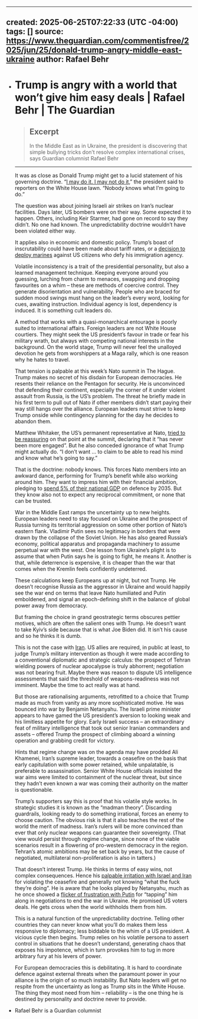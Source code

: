 - ---
  created: 2025-06-25T07:22:33 (UTC -04:00)
  tags: []
  source: https://www.theguardian.com/commentisfree/2025/jun/25/donald-trump-angry-middle-east-ukraine
  author: Rafael Behr
  ---
- # Trump is angry with a world that won’t give him easy deals | Rafael Behr | The Guardian
  
  > ## Excerpt
  > In the Middle East as in Ukraine, the president is discovering that simple bullying tricks don’t resolve complex international crises, says Guardian columnist Rafael Behr
  
  ---
  It was as close as Donald Trump might get to a lucid statement of his governing doctrine. “[I may do it. I may not do it](https://www.theguardian.com/world/2025/jun/18/iran-threatens-us-with-irreparable-damage-if-trump-joins-war),” the president said to reporters on the White House lawn. “Nobody knows what I’m going to do.”
  
  The question was about joining Israeli air strikes on Iran’s nuclear facilities. Days later, US bombers were on their way. Some expected it to happen. Others, including Keir Starmer, had gone on record to say they didn’t. No one had known. The unpredictability doctrine wouldn’t have been violated either way.
  
  It applies also in economic and domestic policy. Trump’s boast of inscrutability could have been made about tariff rates, or a [decision to deploy marines](https://www.theguardian.com/us-news/2025/jun/23/los-angeles-trump-troop-deployments) against US citizens who defy his immigration agency.
  
  Volatile inconsistency is a trait of the presidential personality, but also a learned management technique. Keeping everyone around you guessing, lurching from charm to menaces, swapping and dropping favourites on a whim – these are methods of coercive control. They generate disorientation and vulnerability. People who are braced for sudden mood swings must hang on the leader’s every word, looking for cues, awaiting instruction. Individual agency is lost, dependency is induced. It is something cult leaders do.
  
  A method that works with a quasi-monarchical entourage is poorly suited to international affairs. Foreign leaders are not White House courtiers. They might seek the US president’s favour in trade or fear his military wrath, but always with competing national interests in the background. On the world stage, Trump will never feel the unalloyed devotion he gets from worshippers at a Maga rally, which is one reason why he hates to travel.
  
  That tension is palpable at this week’s Nato summit in The Hague. Trump makes no secret of his disdain for European democracies. He resents their reliance on the Pentagon for security. He is unconvinced that defending their continent, especially the corner of it under violent assault from Russia, is the US’s problem. The threat he briefly made in his first term to pull out of Nato if other members didn’t start paying their way still hangs over the alliance. European leaders must strive to keep Trump onside while contingency planning for the day he decides to abandon them.
  
  Matthew Whitaker, the US’s permanent representative at Nato, [tried to be reassuring](https://www.theguardian.com/world/live/2025/jun/24/nato-donald-trump-volodymyr-zelenskyy-middle-east-defence-spending-latest-live-news?filterKeyEvents=false&page=with%3Ablock-685a745d8f0879bcde447225#block-685a745d8f0879bcde447225) on that point at the summit, declaring that it “has never been more engaged”. But he also conceded ignorance of what Trump might actually do. “I don’t want … to claim to be able to read his mind and know what he’s going to say.”
  
  That is the doctrine: nobody knows. This forces Nato members into an awkward dance, performing for Trump’s benefit while also working around him. They want to impress him with their financial ambition, pledging to [spend 5% of their national GDP](https://www.theguardian.com/world/2025/jun/24/nato-members-willingly-increasing-defence-spending-amid-rising-threat-from-russia-says-rutte) on defence by 2035. But they know also not to expect any reciprocal commitment, or none that can be trusted.
  
  War in the Middle East ramps the uncertainty up to new heights. European leaders need to stay focused on Ukraine and the prospect of Russia turning its territorial aggression on some other portion of Nato’s eastern flank. Vladimir Putin sees no legitimacy in borders that were drawn by the collapse of the Soviet Union. He has also geared Russia’s economy, political apparatus and propaganda machinery to assume perpetual war with the west. One lesson from Ukraine’s plight is to assume that when Putin says he is going to fight, he means it. Another is that, while deterrence is expensive, it is cheaper than the war that comes when the Kremlin feels confidently undeterred.
  
  These calculations keep Europeans up at night, but not Trump. He doesn’t recognise Russia as the aggressor in Ukraine and would happily see the war end on terms that leave Nato humiliated and Putin emboldened, and signal an epoch-defining shift in the balance of global power away from democracy.
  
  But framing the choice in grand geostrategic terms obscures pettier motives, which are often the salient ones with Trump. He doesn’t want to take Kyiv’s side because that is what Joe Biden did. It isn’t his cause and so he thinks it is dumb.
  
  This is not the case with [Iran](https://www.theguardian.com/world/iran). US allies are required, in public at least, to judge Trump’s military intervention as though it were made according to a conventional diplomatic and strategic calculus: the prospect of Tehran wielding powers of nuclear apocalypse is truly abhorrent; negotiation was not bearing fruit. Maybe there was reason to dispute US intelligence assessments that said the threshold of weapons-readiness was not imminent. Maybe the time to act really was at hand.
  
  But those are rationalising arguments, retrofitted to a choice that Trump made as much from vanity as any more sophisticated motive. He was bounced into war by Benjamin Netanyahu. The Israeli prime minister appears to have gamed the US president’s aversion to looking weak and his limitless appetite for glory. Early Israeli success – an extraordinary feat of military intelligence that took out senior Iranian commanders and assets – offered Trump the prospect of climbing aboard a winning operation and grabbing credit for victory.
  
  Hints that regime change was on the agenda may have prodded Ali Khamenei, Iran’s supreme leader, towards a ceasefire on the basis that early capitulation with some power retained, while unpalatable, is preferable to assassination. Senior White House officials insisted the war aims were limited to containment of the nuclear threat, but since they hadn’t even known a war was coming their authority on the matter is questionable.
  
  Trump’s supporters say this is proof that his volatile style works. In strategic studies it is known as the “madman theory”. Discarding guardrails, looking ready to do something irrational, forces an enemy to choose caution. The obvious risk is that it also teaches the rest of the world the merit of madness. Iran’s rulers will be more convinced than ever that only nuclear weapons can guarantee their sovereignty. (That view would persist through regime change, since none of the viable scenarios result in a flowering of pro-western democracy in the region. Tehran’s atomic ambitions may be set back by years, but the cause of negotiated, multilateral non-proliferation is also in tatters.)
  
  That doesn’t interest Trump. He thinks in terms of easy wins, not complex consequences. Hence his [palpable irritation with Israel and Iran](https://www.theguardian.com/us-news/2025/jun/24/trump-israel-iran-ceasefire-netanyahu) for violating the ceasefire and generally not knowing “what the fuck they’re doing”. He is aware that he looks played by Netanyahu, much as he once showed a [flicker of frustration with Putin](https://www.theguardian.com/us-news/2025/mar/30/donald-trump-angry-vladimir-putin-ukraine-nbc) for “tapping” him along in negotiations to end the war in Ukraine. He promised US voters deals. He gets cross when the world withholds them from him.
  
  This is a natural function of the unpredictability doctrine. Telling other countries they can never know what you’ll do makes them less responsive to diplomacy; less biddable to the whim of a US president. A vicious cycle then begins. Trump relies on his volatile persona to assert control in situations that he doesn’t understand, generating chaos that exposes his impotence, which in turn provokes him to tug in more arbitrary fury at his levers of power.
  
  For European democracies this is debilitating. It is hard to coordinate defence against external threats when the paramount power in your alliance is the origin of so much instability. But Nato leaders will get no respite from the uncertainty as long as Trump sits in the White House. The thing they most need from him – reliability – is the one thing he is destined by personality and doctrine never to provide.
- Rafael Behr is a Guardian columnist